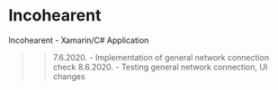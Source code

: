 # Incohearent
Incohearent - Xamarin/C# Application

>> 7.6.2020. - Implementation of general network connection check
>> 8.6.2020. - Testing general network connection, UI changes
